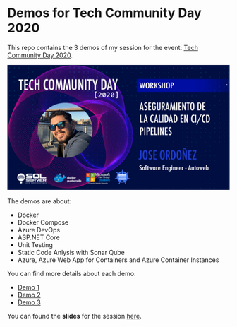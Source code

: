 # Demos for Tech Community Day 2020

This repo contains the 3 demos of my session for the event: [Tech Community Day 2020](https://techcommunityday.com/).

![](/images/Workshop-JoseOrdonez.jpg)

The demos are about:
- Docker
- Docker Compose
- Azure DevOps
- ASP.NET Core
- Unit Testing
- Static Code Anlysis with Sonar Qube
- Azure, Azure Web App for Containers and Azure Container Instances

You can find more details about each demo:
- [Demo 1](Demo01/readme.md)
- [Demo 2](Demo02/readme.md)
- [Demo 3](Demo02/readme.md)

You can found the **slides** for the session [here](/Slides/DockerAzureDevOps-TechCommDay-JoseOrdonez.pdf).